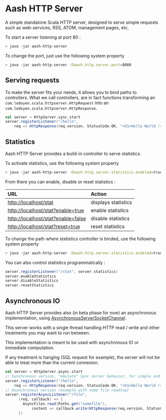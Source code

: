 # Aash HTTP Server

A simple standalone Scala HTTP server, designed to serve simple requests such as web-services, RSS, ATOM, management pages, etc.

To start a server listening at port 80 :

```bash
> java -jar aash-http-server
```

To change the port, just use the following system property
```bash
> java -jar aash-http-server -Daash.http.server.port=8080
```

## Serving requests

To make the server fits your needs, it allows you to bind paths to controllers.
What we call controllers, are in fact functions transforming an `com.ledoyen.scala.httpserver.HttpRequest` into an `com.ledoyen.scala.httpserver.HttpResponse`.

```scala
val server = HttpServer.sync.start
server.registerListener("/hello",
	req => HttpResponse(req.version, StatusCode.OK, "<h1>Hello World !</h1>"))
```

## Statistics

Aash HTTP Server provides a build-in controller to serve statistics.

To activate statistics, use the following system property
```bash
> java -jar aash-http-server -Daash.http.server.statistics.enabled=true
```

From there you can enable, disable or reset statistics :

URL 																	| Action
:-----------------------------------------------------------------------|:--------------------
[http://localhost/stat](http://localhost/stat)							|	displays statistics
[http://localhost/stat?enable=true](http://localhost/stat?enable=true)	|	enable statistics
[http://localhost/stat?enable=false](http://localhost/stat?enable=false)|	disable statistics
[http://localhost/stat?reset=true](http://localhost/stat?reset=true)	|	reset statistics

To change the path where statistics controller is binded, use the following system property
```bash
> java -jar aash-http-server -Daash.http.server.statistics.enabled=true -Daash.http.server.statistics.path=/stat
```

You can also control statistics programmatically :
```scala
server.registerListener("/stat", server.statistics)
server.enableStatistics
server.disableStatistics
server.resetStatistics
```

## Asynchronous IO

Aash HTTP Server provides also (in beta phase for now) an asynchronous implementation, using [AsynchronousServerSocketChannel](http://docs.oracle.com/javase/7/docs/api/java/nio/channels/AsynchronousServerSocketChannel.html).

This server works with a single thread handling HTTP read / write and other treatments you may want to run between.

This implementation is meant to be used with asynchronous IO or immediate computation.

If any treatment is hanging (SQL request for example), the server will not be able to treat more than the current connexion.

```scala
val server = HttpServer.async.start
// Synchronous version, "emulate" Sync server behavior, for simple and fast computations
server.registerListener("/hello",
	req => HttpResponse(req.version, StatusCode.OK, "<h1>Hello World !</h1>"))
// Asynchronous version (example with some file reading)
server.registerAsyncListener("/file",
      (req, callback) => {
        AsyncFiles.read(Paths.get("somefile"),
            content => callback.write(HttpResponse(req.version, StatusCode.OK, content)))
      })
```
